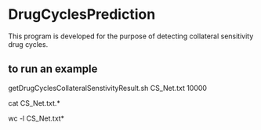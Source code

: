 # DrugCyclesPrediction


This program is developed for the purpose of detecting collateral sensitivity drug cycles. 


## to run an example

getDrugCyclesCollateralSenstivityResult.sh CS_Net.txt 10000

cat CS_Net.txt.*

wc -l  CS_Net.txt*
